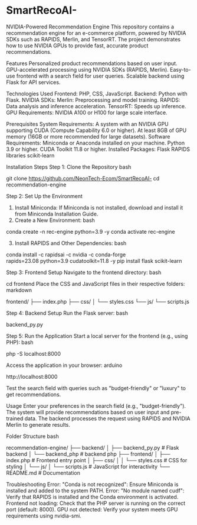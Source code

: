 # SmartRecoAI-
NVIDIA-Powered Recommendation Engine
This repository contains a recommendation engine for an e-commerce platform, powered by NVIDIA SDKs such as RAPIDS, Merlin, and TensorRT. The project demonstrates how to use NVIDIA GPUs to provide fast, accurate product recommendations.

Features
Personalized product recommendations based on user input.
GPU-accelerated processing using NVIDIA SDKs (RAPIDS, Merlin).
Easy-to-use frontend with a search field for user queries.
Scalable backend using Flask for API services.

Technologies Used
Frontend: PHP, CSS, JavaScript.
Backend: Python with Flask.
NVIDIA SDKs:
Merlin: Preprocessing and model training.
RAPIDS: Data analysis and inference acceleration.
TensorRT: Speeds up inference.
GPU Requirements: NVIDIA A100 or H100 for large scale interface.

Prerequisites
System Requirements:
A system with an NVIDIA GPU supporting CUDA (Compute Capability 6.0 or higher).
At least 8GB of GPU memory (16GB or more recommended for large datasets).
Software Requirements:
Miniconda or Anaconda installed on your machine.
Python 3.9 or higher.
CUDA Toolkit 11.8 or higher.
Installed Packages:
Flask
RAPIDS libraries
scikit-learn

Installation Steps
Step 1: Clone the Repository
bash

git clone https://github.com/NeonTech-Ecom/SmartRecoAI-
cd recommendation-engine


Step 2: Set Up the Environment
1. Install Miniconda:
If Miniconda is not installed, download and install it from Miniconda Installation Guide.
2. Create a New Environment:
bash

conda create -n rec-engine python=3.9 -y
conda activate rec-engine

3. Install RAPIDS and Other Dependencies:
bash

conda install -c rapidsai -c nvidia -c conda-forge \
    rapids=23.08 python=3.9 cudatoolkit=11.8 -y
pip install flask scikit-learn

Step 3: Frontend Setup
Navigate to the frontend directory:
bash

cd frontend
Place the CSS and JavaScript files in their respective folders:
markdown

frontend/
├── index.php
├── css/
│   └── styles.css
└── js/
    └── scripts.js

Step 4: Backend Setup
Run the Flask server:
bash

backend_py.py

Step 5: Run the Application
Start a local server for the frontend (e.g., using PHP):
bash

php -S localhost:8000

Access the application in your browser:
arduino

http://localhost:8000

Test the search field with queries such as "budget-friendly" or "luxury" to get recommendations.

Usage
Enter your preferences in the search field (e.g., "budget-friendly").
The system will provide recommendations based on user input and pre-trained data.
The backend processes the request using RAPIDS and NVIDIA Merlin to generate results.


Folder Structure
bash

recommendation-engine/
├── backend/
│   ├── backend_py.py           # Flask backend
│   └── backend_php # backend php
├── frontend/
│   ├── index.php        # Frontend entry point
│   ├── css/
│   │   └── styles.css   # CSS for styling
│   └── js/
│       └── scripts.js   # JavaScript for interactivity
└── README.md            # Documentation


Troubleshooting
Error: "Conda is not recognized":
Ensure Miniconda is installed and added to the system PATH.
Error: "No module named cudf":
Verify that RAPIDS is installed and the Conda environment is activated.
Frontend not loading:
Check that the PHP server is running on the correct port (default: 8000).
GPU not detected:
Verify your system meets GPU requirements using nvidia-smi.

